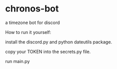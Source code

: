 # chronos-bot
a timezone bot for discord

How to run it yourself:

install the discord.py and python dateutils package. 

copy your TOKEN into the secrets.py file.

run main.py
